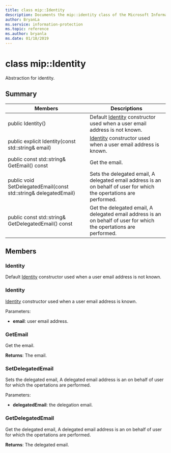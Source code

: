 ```yaml
---
title: class mip::Identity 
description: Documents the mip::identity class of the Microsoft Information Protection (MIP) SDK.
author: BryanLa
ms.service: information-protection
ms.topic: reference
ms.author: bryanla
ms.date: 01/18/2019
---
```


# class mip::Identity 
Abstraction for identity.
  
## Summary
 Members                        | Descriptions                                
--------------------------------|---------------------------------------------
public Identity()  |  Default [Identity](undefined) constructor used when a user email address is not known.
public explicit Identity(const std::string& email)  |  [Identity](undefined) constructor used when a user email address is known.
public const std::string& GetEmail() const  |  Get the email.
public void SetDelegatedEmail(const std::string& delegatedEmail)  |  Sets the delegated email, A delegated email address is an on behalf of user for which the opertations are performed.
public const std::string& GetDelegatedEmail() const  |  Get the delegated email, A delegated email address is an on behalf of user for which the opertations are performed.
  
## Members
  
### Identity
Default [Identity](undefined) constructor used when a user email address is not known.
  
### Identity
[Identity](undefined) constructor used when a user email address is known.

Parameters:  
* **email**: user email address.


  
### GetEmail
Get the email.

  
**Returns**: The email.
  
### SetDelegatedEmail
Sets the delegated email, A delegated email address is an on behalf of user for which the opertations are performed.

Parameters:  
* **delegatedEmail**: the delegation email.


  
### GetDelegatedEmail
Get the delegated email, A delegated email address is an on behalf of user for which the opertations are performed.

  
**Returns**: The delegated email.